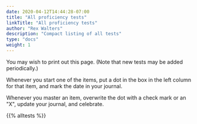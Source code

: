 ```yaml
---
date: 2020-04-12T14:44:28-07:00
title: "All proficiency tests"
linkTitle: "All proficiency tests"
author: "Rex Walters"
description: "Compact listing of all tests"
type: "docs"
weight: 1
---
```


You may wish to print out this page. (Note that new tests may be added periodically.)

Whenever you start one of the items, put a dot in the box in the left column for that item, and mark the date in your journal.

Whenever you master an item, overwrite the dot with a check mark or an "X", update your journal, and celebrate.

{{% alltests %}}
